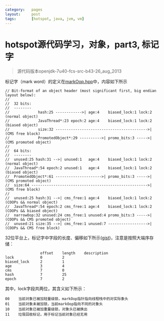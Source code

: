 ```yaml
---
category:   pages
layout:     post
tags:       [hotspot, java, jvm, vm]
---
```


hotspot源代码学习，对象，part3, 标记字
================


>源代码版本openjdk-7u40-fcs-src-b43-26_aug_2013

标记字（mark word）的定义在[markOop.hpp][1]中，内容如下所示

    // Bit-format of an object header (most significant first, big endian layout below):
    //
    //  32 bits:
    //  --------
    //             hash:25 ------------>| age:4    biased_lock:1 lock:2 (normal object)
    //             JavaThread*:23 epoch:2 age:4    biased_lock:1 lock:2 (biased object)
    //             size:32 ------------------------------------------>| (CMS free block)
    //             PromotedObject*:29 ---------->| promo_bits:3 ----->| (CMS promoted object)
    //
    //  64 bits:
    //  --------
    //  unused:25 hash:31 -->| unused:1   age:4    biased_lock:1 lock:2 (normal object)
    //  JavaThread*:54 epoch:2 unused:1   age:4    biased_lock:1 lock:2 (biased object)
    //  PromotedObject*:61 --------------------->| promo_bits:3 ----->| (CMS promoted object)
    //  size:64 ----------------------------------------------------->| (CMS free block)
    //
    //  unused:25 hash:31 -->| cms_free:1 age:4    biased_lock:1 lock:2 (COOPs && normal object)
    //  JavaThread*:54 epoch:2 cms_free:1 age:4    biased_lock:1 lock:2 (COOPs && biased object)
    //  narrowOop:32 unused:24 cms_free:1 unused:4 promo_bits:3 ----->| (COOPs && CMS promoted object)
    //  unused:21 size:35 -->| cms_free:1 unused:7 ------------------>| (COOPs && CMS free block)

32位平台上，标记字中字段的长度、偏移如下所示([gist][3])，注意是按照大端序存储：

                    offset    length    description
    lock            0         2         
    biased_lock     2         1
    age             3         4
    cms             7         0
    hash            7         25
    epoch           7         2    

其中，lock字段共两位，其含义如下所示：

    00    当前对象已被加轻量级锁，markOop指针指向线程栈中的对实际象头
    01    当前对象未被加锁，当前markOop指向不同的对象头
    10    当前对象已被加重量级锁，对象头已被换出
    11    垃圾回收标记，用于标记当前对象已经无用






[1]:    http://hg.openjdk.java.net/jdk7u/jdk7u/hotspot/file/05fe7a87d149/src/share/vm/oops/markOop.hpp
[2]:    http://hg.openjdk.java.net/jdk7u/jdk7u/hotspot/file/05fe7a87d149/src/share/vm/utilities/globalDefinitions.hpp
[3]:    https://gist.github.com/caoxudong/8567764